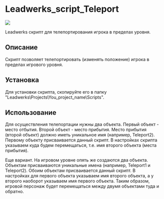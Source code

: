 # Leadwerks_script_Teleport
![](https://img.shields.io/badge/Leadwerks-4.0-orange.svg)


Leadwerks скрипт для телепортирования игрока в пределах уровня.

## Описание
Скрипт позволяет телепортировать (изменять положение) игрока в пределах игрового уровня.

## Установка
Для установки скрипта, скопируйте его в папку "Leadwerks\Projects\You_project_name\Scripts\".

## Использование
Для осуществления телепортации нужны два объекта. Первый объект - место отбытия. Второй объект - место прибытия. Место прибытия (второй объект) должно иметь уникальное имя (например, Teleport2).
Первому объекту присваивается данный скрипт. В настройках скрипта указываем куда будем перемещаться, т.е. имя второго объекта (места прибытия).

Еще вариант.
На игровом уровне опять же создаются два объекта. Объектам присваиваются уникальные имена (например, Teleport1 и Teleport2). Обоим объектам присваивается данный скрипт. В настройках для первого объекта указываем имя второго объекта, а у второго наоборот указываем имя первого объекта. Таким образом, игровой персонаж будет перемещаться между двумя объектами туда и обратно.
